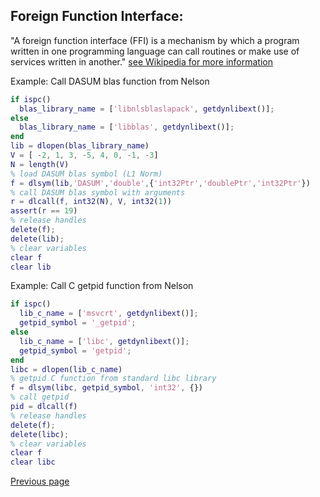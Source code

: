 ## Foreign Function Interface:

"A foreign function interface (FFI) is a mechanism by which a program written in one programming language can call routines or make use of services written in another."
[see Wikipedia for more information](https://en.wikipedia.org/wiki/Foreign_function_interface)

Example: Call DASUM blas function from Nelson

```Matlab
if ispc()
  blas_library_name = ['libnlsblaslapack', getdynlibext()];
else
  blas_library_name = ['libblas', getdynlibext()];
end
lib = dlopen(blas_library_name)
V = [ -2, 1, 3, -5, 4, 0, -1, -3]
N = length(V)
% load DASUM blas symbol (L1 Norm)
f = dlsym(lib,'DASUM','double',{'int32Ptr','doublePtr','int32Ptr'})
% call DASUM blas symbol with arguments
r = dlcall(f, int32(N), V, int32(1))
assert(r == 19)
% release handles
delete(f);
delete(lib);
% clear variables
clear f
clear lib
```

Example: Call C getpid function from Nelson

```Matlab
if ispc()
  lib_c_name = ['msvcrt', getdynlibext()];
  getpid_symbol = '_getpid';
else
  lib_c_name = ['libc', getdynlibext()];
  getpid_symbol = 'getpid';
end
libc = dlopen(lib_c_name)
% getpid C function from standard libc library
f = dlsym(libc, getpid_symbol, 'int32', {})
% call getpid
pid = dlcall(f)
% release handles
delete(f);
delete(libc);
% clear variables
clear f
clear libc
```

[Previous page](FEATURES.md)
